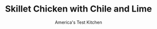 ---
layout: ../../layouts/MarkdownPostLayout.astro
title: Skillet Chicken with Chile and Lime
author: America's Test Kitchen
pubDate: 2023-03-15
description: "Simple chicken breasts get a boost from south-of-the-border flavors in this quick dinner recipe."
image_url: https://res.cloudinary.com/hksqkdlah/image/upload/ar_1:1,c_fill,dpr_2.0,f_auto,fl_lossy.progressive.strip_profile,g_faces:auto,q_auto:low,w_344/6661_sfs-cornbread-w-chicken-b-002-279549
tags: ["Main Courses","Chicken","Weeknight","30-Minute Suppers"]
calories: 1534
protein: 40
carbohydrates: 5
fats: 
fiber: 1
ingredients: ["4 , boneless, skinless chicken breasts (about 1 1/2 pounds)",", Salt and pepper","6 tablespoons, unsalted butter","1 , jalapeno chile, seeded and chopped fine","4 , garlic cloves, minced","1 , (10-ounce) can Ro-Tel tomatoes (see note)","1/2 cup, low-sodium chicken broth","1 tablespoon, grated lime zest from 2 limes","2 tablespoons, fresh lime juice from 2 limes","1/4 cup, finely chopped fresh cilantro leaves"]
serves: 4
time: "30 minutes"
instructions: ["Pat chicken dry with paper towels and season with salt and pepper. Melt 2 tablespoons butter in large nonstick skillet over medium-high heat. Cook chicken until golden, about 3 minutes per side. Transfer to plate.","Add jalapeno and garlic to skillet and cook until fragrant, about 30 seconds. Stir in tomatoes and broth and bring to boil. Return chicken and any accumulated juices to skillet and simmer, covered, over medium heat until chicken is cooked through, about 10 minutes.","Transfer chicken to serving platter and tent with foil. Simmer sauce, uncovered, until slightly thickened, about 5 minutes. Off heat, stir in remaining butter, lime zest and juice, and cilantro. Season with salt and pepper. Pour sauce over chicken. Serve."]
nutrition: ["784 mg Potassium","397 mg Phosphorus","52 mg Calcium","1 mg Iron","59 mg Magnesium","720 mg Sodium","1 mg Zinc","22 g Fat","17 mg Niacin (B3)","5 g Monounsaturated","1 g Polyunsaturated","18 mg Vitamin C","169 mg Cholesterol","11 g Saturated","1 g Fiber","24 µg Folate (food)","2 g Sugars","9 µg Vitamin K","239 g Water","5 g Carbs","24 µg Folate equivalent (total)","40 g Protein","2 mg Vitamin E","1 mg Vitamin B6","177 µg Vitamin A","383 kcal Energy","1534 calories"]
notes: "Ro-Tel tomatoes are a brand of diced tomatoes seasoned with spicy green chiles. If you can’t find them, use 1 1/4 cups of plain diced tomatoes and an additional jalapeno."
---